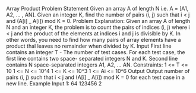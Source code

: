 Array Product
Problem Statement
Given an array A of length N i.e. A = [A1, A2, ... , AN].
Given an integer K, find the number of pairs (i, j) such that i
< j and (A[i] _ A[i]) mod K = 0.
Problem Explanation:
Given an array A of length N and an integer K, the problem
is to count the pairs of indices (i, j) where i < j and the
product of the elements at indices i and j is divisible by K. In
other words, you need to find how many pairs of array
elements have a product thal leaves no remainder when
divided by K.
Input
First line contains an integer T - The number of test cases.
For each test case, the first line contains two space-
separated integers N and K.
Second line contains N space-separated integers A1, A2, ...
AN.
Constraints:
1 <= T <= 10
1 <= N <= 10^4
1 <= K <= 10^3
1 <= Ai <= 10^6
Output
Output number of pairs (i, j) such that i < j and (A[i] _ A[i])
mod K = 0 for each test case in a new line.
Example
Input 1:
64
123456
2
